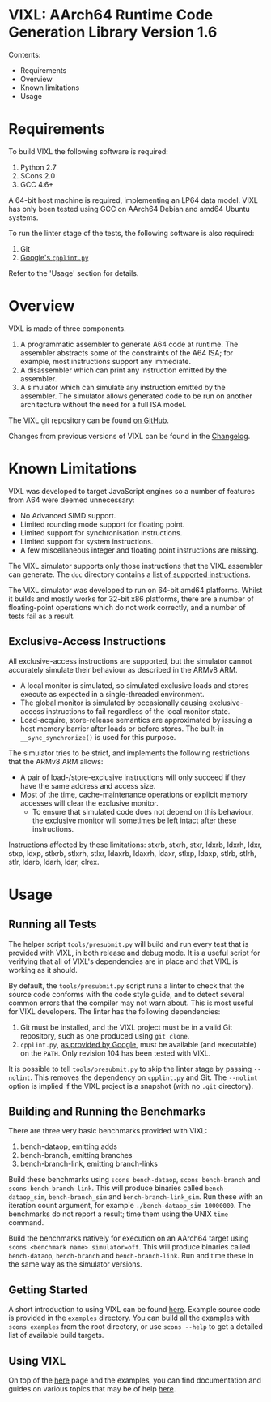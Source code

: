 VIXL: AArch64 Runtime Code Generation Library Version 1.6
=========================================================

Contents:

 * Requirements
 * Overview
 * Known limitations
 * Usage


Requirements
============

To build VIXL the following software is required:

 1. Python 2.7
 2. SCons 2.0
 3. GCC 4.6+

A 64-bit host machine is required, implementing an LP64 data model. VIXL has
only been tested using GCC on AArch64 Debian and amd64 Ubuntu systems.

To run the linter stage of the tests, the following software is also required:

 1. Git
 2. [Google's `cpplint.py`][cpplint]

Refer to the 'Usage' section for details.


Overview
========

VIXL is made of three components.

 1. A programmatic assembler to generate A64 code at runtime. The assembler
    abstracts some of the constraints of the A64 ISA; for example, most
    instructions support any immediate.
 2. A disassembler which can print any instruction emitted by the assembler.
 3. A simulator which can simulate any instruction emitted by the assembler.
    The simulator allows generated code to be run on another architecture
    without the need for a full ISA model.

The VIXL git repository can be found [on GitHub][vixl].

Changes from previous versions of VIXL can be found in the
[Changelog](doc/changelog.md).


Known Limitations
=================

VIXL was developed to target JavaScript engines so a number of features from A64
were deemed unnecessary:

 * No Advanced SIMD support.
 * Limited rounding mode support for floating point.
 * Limited support for synchronisation instructions.
 * Limited support for system instructions.
 * A few miscellaneous integer and floating point instructions are missing.

The VIXL simulator supports only those instructions that the VIXL assembler can
generate. The `doc` directory contains a
[list of supported instructions](doc/supported-instructions.md).

The VIXL simulator was developed to run on 64-bit amd64 platforms. Whilst it
builds and mostly works for 32-bit x86 platforms, there are a number of
floating-point operations which do not work correctly, and a number of tests
fail as a result.

Exclusive-Access Instructions
-----------------------------

All exclusive-access instructions are supported, but the simulator cannot
accurately simulate their behaviour as described in the ARMv8 ARM.
 * A local monitor is simulated, so simulated exclusive loads and stores execute
   as expected in a single-threaded environment.
 * The global monitor is simulated by occasionally causing exclusive-access
   instructions to fail regardless of the local monitor state.
 * Load-acquire, store-release semantics are approximated by issuing a host
   memory barrier after loads or before stores. The built-in
   `__sync_synchronize()` is used for this purpose.

The simulator tries to be strict, and implements the following restrictions that
the ARMv8 ARM allows:
 * A pair of load-/store-exclusive instructions will only succeed if they have
   the same address and access size.
 * Most of the time, cache-maintenance operations or explicit memory accesses
   will clear the exclusive monitor.
    * To ensure that simulated code does not depend on this behaviour, the
      exclusive monitor will sometimes be left intact after these instructions.

Instructions affected by these limitations:
  stxrb, stxrh, stxr, ldxrb, ldxrh, ldxr, stxp, ldxp, stlxrb, stlxrh, stlxr,
  ldaxrb, ldaxrh, ldaxr, stlxp, ldaxp, stlrb, stlrh, stlr, ldarb, ldarh, ldar,
  clrex.


Usage
=====

Running all Tests
-----------------

The helper script `tools/presubmit.py` will build and run every test that is
provided with VIXL, in both release and debug mode. It is a useful script for
verifying that all of VIXL's dependencies are in place and that VIXL is working
as it should.

By default, the `tools/presubmit.py` script runs a linter to check that the
source code conforms with the code style guide, and to detect several common
errors that the compiler may not warn about. This is most useful for VIXL
developers. The linter has the following dependencies:

 1. Git must be installed, and the VIXL project must be in a valid Git
    repository, such as one produced using `git clone`.
 2. `cpplint.py`, [as provided by Google][cpplint], must be available (and
    executable) on the `PATH`. Only revision 104 has been tested with VIXL.

It is possible to tell `tools/presubmit.py` to skip the linter stage by passing
`--nolint`. This removes the dependency on `cpplint.py` and Git. The `--nolint`
option is implied if the VIXL project is a snapshot (with no `.git` directory).


Building and Running the Benchmarks
-----------------------------------

There are three very basic benchmarks provided with VIXL:

 1. bench-dataop, emitting adds
 2. bench-branch, emitting branches
 3. bench-branch-link, emitting branch-links

Build these benchmarks using `scons bench-dataop`, `scons bench-branch` and
`scons bench-branch-link`. This will produce binaries called
`bench-dataop_sim`, `bench-branch_sim` and `bench-branch-link_sim`. Run these
with an iteration count argument, for example `./bench-dataop_sim 10000000`. The
benchmarks do not report a result; time them using the UNIX `time` command.

Build the benchmarks natively for execution on an AArch64 target using `scons
<benchmark name> simulator=off`. This will produce binaries called
`bench-dataop`, `bench-branch` and `bench-branch-link`. Run and time these in
the same way as the simulator versions.


Getting Started
---------------

A short introduction to using VIXL can be found [here](doc/getting-started.md).
Example source code is provided in the `examples` directory. You can build all
the examples with `scons examples` from the root directory, or use
`scons --help` to get a detailed list of available build targets.


Using VIXL
----------

On top of the [here](doc/getting-started) page and the examples, you can find
documentation and guides on various topics that may be of help
[here](doc/topics/index.md).





[cpplint]: https://google-styleguide.googlecode.com/svn-history/r104/trunk/cpplint/cpplint.py
           "Google's cpplint.py script."

[vixl]: https://github.com/armvixl/vixl
        "The VIXL repository on GitHub."
